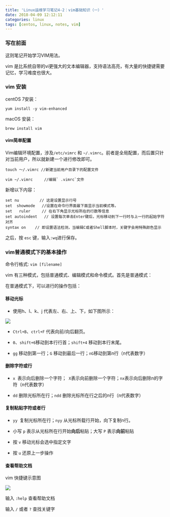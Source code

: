 ```yaml
---
title: 'Linux运维学习笔记4-2：vim基础知识（一）'
date: 2018-04-09 12:12:11
categories: linux
tags: [centos, linux, notes, vim] 
---
```


### 写在前面

这则笔记开始学习VIM用法。

vim 是比系统自带的vi更强大的文本编辑器，支持语法高亮，有大量的快捷键需要记忆，学习难度也很大。

### vim 安装

centOS 7安装：

```
yum install -y vim-enhanced
```

macOS 安装：

```
brew install vim
```

<!--more-->

#### vim简单配置

Vim编辑环境配置，涉及`/etc/vimrc` 和 `~/.vimrc`。前者是全局配置，而后置只针对当前用户，所以就新建一个进行修改即可。


```
touch ～/.vimrc //新建当前用户目录下的配置文件

vim ~/.vimrc     //编辑` .vimrc`文件 
```

新增以下内容：

```
set nu         // 这是设置显示行号
set  showmode   //设置在命令行界面最下面显示当前模式等。
set   ruler     // 在右下角显示光标所在的行数等信息
set autoindent   // 设置每次单击Enter键后，光标移动到下一行时与上一行的起始字符对齐
syntax on    // 即设置语法检测，当编辑C或者Shell脚本时，关键字会用特殊颜色显示
```

之后，按 `esc` 键，输入` :wq `进行保存。

### vim普通模式下的基本操作

命令行格式: `vim [filename]`

vim 有三种模式，包括普通模式、编辑模式和命令模式。首先是普通模式：

在普通模式下，可以进行的操作包括：

#### 移动光标

- 使用h、l、k、j 代表左、右、上、下，如下图所示：

![](https://farm1.staticflickr.com/901/26464130577_36444dcabe_o.png)

- `Ctrl+B`、`ctrl+F` 代表向前/向后翻页。


- `0`、`shift+6`移动到本行行首；`shift+4` 移动到本行末尾。


- `gg` 移动到第一行；`G` 移动到最后一行；`nG`移动到第n行（n代表数字）

#### 删除字符或行

- `x `表示向后删除一个字符；` X`表示向前删除一个字符；`nx`表示向后删除n的字符（n代表数字）

- `dd` 删除光标所在行；`ndd` 删除光标所在行之后的n行（n代表数字）

#### 复制粘贴字符或者行

- `yy `复制光标所在行；`nyy` 从光标所载行开始，向下复制n行。

- 小写 `p` 表示从光标所在行开始**向后**粘贴；大写 `P` 表示**向前**粘贴

- 按 `v` 移动光标会选中指定文字
 
- 按 `u` 还原上一步操作


#### 查看帮助文档

vim 快捷键示意图

![](https://farm5.staticflickr.com/4783/39120869320_db56e0d91c_o.jpg)

输入 `:help` 查看帮助文档

输入 `/` 或者 `?` 查找关键字


